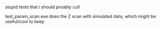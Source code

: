 stupid tests that i should proably cull

test_param_scan.exe does the Z scan with simulated data, which might be useful/cool to keep

